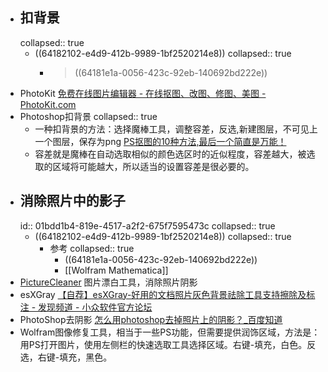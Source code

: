 - ## 扣背景
  collapsed:: true
	- ((64182102-e4d9-412b-9989-1bf2520214e8))
	  collapsed:: true
		- >((64181e1a-0056-423c-92eb-140692bd222e))
- PhotoKit [免费在线图片编辑器 - 在线抠图、改图、修图、美图 - PhotoKit.com](https://photokit.com/?lang=zh)
- Photoshop扣背景
  collapsed:: true
	- 一种扣背景的方法：选择魔棒工具，调整容差，反选,新建图层，不可见上一个图层，保存为png [PS抠图的10种方法,最后一个简直是万能！](https://www.sohu.com/a/139276480_699485)
	- 容差就是魔棒在自动选取相似的颜色选区时的近似程度，容差越大，被选取的区域将可能越大，所以适当的设置容差是很必要的。
- ## 消除照片中的影子
  id:: 01bdd1b4-819e-4517-a2f2-675f7595473c
  collapsed:: true
	- ((64182102-e4d9-412b-9989-1bf2520214e8))
	  collapsed:: true
		- 参考
		  collapsed:: true
			- ((64181e1a-0056-423c-92eb-140692bd222e))
			- [[Wolfram Mathematica]]
- [PictureCleaner](https://www.cnblogs.com/Charltsing/p/PictureCleaner.html) 图片漂白工具，消除照片阴影
- esXGray [【自荐】esXGray-好用的文档照片灰色背景祛除工具支持擦除及标注 - 发现频道 - 小众软件官方论坛](https://meta.appinn.net/t/topic/28568)
- PhotoShop去阴影 [怎么用photoshop去掉照片上的阴影？_百度知道](https://zhidao.baidu.com/question/584005843.html?qbl=relate_question_2&word=%C5%C4%D6%A4%BC%FE%D5%D5%D3%D0%D2%F5%D3%B0)
- Wolfram图像修复工具，相当于一些PS功能，但需要提供润饰区域，方法是：用PS打开图片，使用左侧栏的快速选取工具选择区域。右键-填充，白色。反选，右键-填充，黑色。